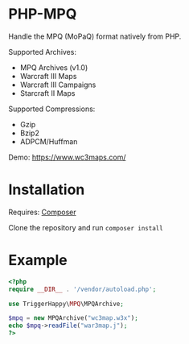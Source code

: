 # PHP-MPQ
Handle the MPQ (MoPaQ) format natively from PHP.

Supported Archives:
* MPQ Archives (v1.0)
* Warcraft III Maps
* Warcraft III Campaigns
* Starcraft II Maps

Supported Compressions:
* Gzip
* Bzip2
* ADPCM/Huffman

Demo: https://www.wc3maps.com/

Installation
==========

Requires: [Composer](https://getcomposer.org/download/)

Clone the repository and run ``composer install``

Example
==========
```php
<?php
require __DIR__ . '/vendor/autoload.php';

use TriggerHappy\MPQ\MPQArchive;

$mpq = new MPQArchive("wc3map.w3x");
echo $mpq->readFile("war3map.j");
?>
```